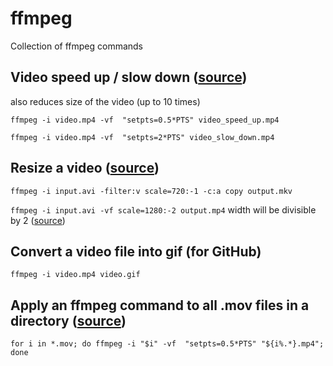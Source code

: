 # ffmpeg
Collection of ffmpeg commands

## Video speed up / slow down ([source](https://www.bogotobogo.com/FFMpeg/ffmpeg_video_speed_up_slow_down.php))
also reduces size of the video (up to 10 times)

`ffmpeg -i video.mp4 -vf  "setpts=0.5*PTS" video_speed_up.mp4`

`ffmpeg -i video.mp4 -vf  "setpts=2*PTS" video_slow_down.mp4`  

## Resize a video ([source](https://superuser.com/questions/624563/how-to-resize-a-video-to-make-it-smaller-with-ffmpeg))
`ffmpeg -i input.avi -filter:v scale=720:-1 -c:a copy output.mkv`

`ffmpeg -i input.avi -vf scale=1280:-2 output.mp4`  width will be divisible by 2 ([source](https://stackoverflow.com/questions/20847674/ffmpeg-libx264-height-not-divisible-by-2))

## Convert a video file into gif (for GitHub)
`ffmpeg -i video.mp4 video.gif`

## Apply an ffmpeg command to all .mov files in a directory ([source](https://stackoverflow.com/questions/5784661/how-do-you-convert-an-entire-directory-with-ffmpeg))
`for i in *.mov; do ffmpeg -i "$i" -vf  "setpts=0.5*PTS" "${i%.*}.mp4"; done`
